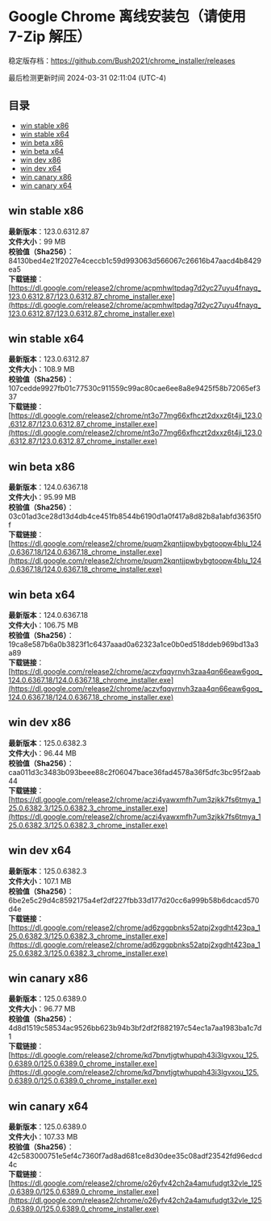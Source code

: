 # Google Chrome 离线安装包（请使用 7-Zip 解压）
稳定版存档：<https://github.com/Bush2021/chrome_installer/releases>

最后检测更新时间
2024-03-31 02:11:04 (UTC-4)


## 目录
* [win stable x86](https://github.com/Bush2021/chrome_installer?tab=readme-ov-file#win-stable-x86)
* [win stable x64](https://github.com/Bush2021/chrome_installer?tab=readme-ov-file#win-stable-x64)
* [win beta x86](https://github.com/Bush2021/chrome_installer?tab=readme-ov-file#win-beta-x86)
* [win beta x64](https://github.com/Bush2021/chrome_installer?tab=readme-ov-file#win-beta-x64)
* [win dev x86](https://github.com/Bush2021/chrome_installer?tab=readme-ov-file#win-dev-x86)
* [win dev x64](https://github.com/Bush2021/chrome_installer?tab=readme-ov-file#win-dev-x64)
* [win canary x86](https://github.com/Bush2021/chrome_installer?tab=readme-ov-file#win-canary-x86)
* [win canary x64](https://github.com/Bush2021/chrome_installer?tab=readme-ov-file#win-canary-x64)

## win stable x86
**最新版本**：123.0.6312.87  
**文件大小**：99 MB  
**校验值（Sha256）**：84130bed4e21f2027e4ceccb1c59d993063d566067c26616b47aacd4b8429ea5  
**下载链接**：[https://dl.google.com/release2/chrome/acpmhwltpdag7d2yc27uyu4fnayq_123.0.6312.87/123.0.6312.87_chrome_installer.exe](https://dl.google.com/release2/chrome/acpmhwltpdag7d2yc27uyu4fnayq_123.0.6312.87/123.0.6312.87_chrome_installer.exe)  

## win stable x64
**最新版本**：123.0.6312.87  
**文件大小**：108.9 MB  
**校验值（Sha256）**：107cedde9927fb01c77530c911559c99ac80cae6ee8a8e9425f58b72065ef337  
**下载链接**：[https://dl.google.com/release2/chrome/nt3o77mg66xfhczt2dxxz6t4ji_123.0.6312.87/123.0.6312.87_chrome_installer.exe](https://dl.google.com/release2/chrome/nt3o77mg66xfhczt2dxxz6t4ji_123.0.6312.87/123.0.6312.87_chrome_installer.exe)  

## win beta x86
**最新版本**：124.0.6367.18  
**文件大小**：95.99 MB  
**校验值（Sha256）**：03c01ad3ce28d13d4db4ce451fb8544b6190d1a0f417a8d82b8a1abfd3635f0f  
**下载链接**：[https://dl.google.com/release2/chrome/puqm2kqntjjpwbybgtoopw4blu_124.0.6367.18/124.0.6367.18_chrome_installer.exe](https://dl.google.com/release2/chrome/puqm2kqntjjpwbybgtoopw4blu_124.0.6367.18/124.0.6367.18_chrome_installer.exe)  

## win beta x64
**最新版本**：124.0.6367.18  
**文件大小**：106.75 MB  
**校验值（Sha256）**：19ca8e587b6a0b3823f1c6437aaad0a62323a1ce0b0ed518ddeb969bd13a3a89  
**下载链接**：[https://dl.google.com/release2/chrome/aczvfqqyrnvh3zaa4qn66eaw6goq_124.0.6367.18/124.0.6367.18_chrome_installer.exe](https://dl.google.com/release2/chrome/aczvfqqyrnvh3zaa4qn66eaw6goq_124.0.6367.18/124.0.6367.18_chrome_installer.exe)  

## win dev x86
**最新版本**：125.0.6382.3  
**文件大小**：96.44 MB  
**校验值（Sha256）**：caa011d3c3483b093beee88c2f06047bace36fad4578a36f5dfc3bc95f2aab44  
**下载链接**：[https://dl.google.com/release2/chrome/aczi4yawxmfh7um3zjkk7fs6tmya_125.0.6382.3/125.0.6382.3_chrome_installer.exe](https://dl.google.com/release2/chrome/aczi4yawxmfh7um3zjkk7fs6tmya_125.0.6382.3/125.0.6382.3_chrome_installer.exe)  

## win dev x64
**最新版本**：125.0.6382.3  
**文件大小**：107.1 MB  
**校验值（Sha256）**：6be2e5c29d4c8592175a4ef2df227fbb33d177d20cc6a999b58b6dcacd570d4e  
**下载链接**：[https://dl.google.com/release2/chrome/ad6zggpbnks52atpj2xgdht423pa_125.0.6382.3/125.0.6382.3_chrome_installer.exe](https://dl.google.com/release2/chrome/ad6zggpbnks52atpj2xgdht423pa_125.0.6382.3/125.0.6382.3_chrome_installer.exe)  

## win canary x86
**最新版本**：125.0.6389.0  
**文件大小**：96.77 MB  
**校验值（Sha256）**：4d8d1519c58534ac9526bb623b94b3bf2df2f882197c54ec1a7aa1983ba1c7d1  
**下载链接**：[https://dl.google.com/release2/chrome/kd7bnvtjgtwhupqh43i3lgvxou_125.0.6389.0/125.0.6389.0_chrome_installer.exe](https://dl.google.com/release2/chrome/kd7bnvtjgtwhupqh43i3lgvxou_125.0.6389.0/125.0.6389.0_chrome_installer.exe)  

## win canary x64
**最新版本**：125.0.6389.0  
**文件大小**：107.33 MB  
**校验值（Sha256）**：42c583000751e5ef4c7360f7ad8ad681ce8d30dee35c08adf23542fd96edcd4c  
**下载链接**：[https://dl.google.com/release2/chrome/o26yfv42ch2a4amufudgt32vle_125.0.6389.0/125.0.6389.0_chrome_installer.exe](https://dl.google.com/release2/chrome/o26yfv42ch2a4amufudgt32vle_125.0.6389.0/125.0.6389.0_chrome_installer.exe)  

